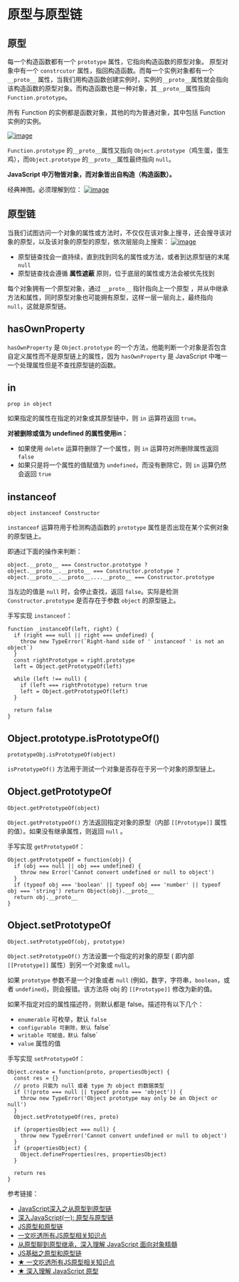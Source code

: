 # 原型与原型链

##  原型

每一个构造函数都有一个 `prototype` 属性，它指向构造函数的原型对象。 原型对象中有一个 `constrcutor` 属性，指回构造函数。而每一个实例对象都有一个 `__proto__` 属性，当我们用构造函数创建实例时，实例的`__proto__`属性就会指向该构造函数的原型对象。而构造函数也是一种对象，其`__proto__`属性指向 `Function.prototype`。

所有 Function 的实例都是函数对象，其他的均为普通对象，其中包括 Function 实例的实例。

[![image](D:/%E6%96%87%E4%BB%B6/typora%E5%9B%BE%E7%89%87/75194527-45bc5180-5793-11ea-8c6b-6dbe5f666614.png)](https://user-images.githubusercontent.com/4001228/75194527-45bc5180-5793-11ea-8c6b-6dbe5f666614.png)

`Function.prototype` 的`__proto__`属性又指向 `Object.prototype`（鸡生蛋，蛋生鸡），而`Object.prototype` 的`__proto__`属性最终指向 `null`。

**JavaScript 中万物皆对象，而对象皆出自构造（构造函数）。**

经典神图。必须理解到位：
[![image](D:/%E6%96%87%E4%BB%B6/typora%E5%9B%BE%E7%89%87/79060570-377db280-7cb9-11ea-983c-3d57c32d7712.png)](https://user-images.githubusercontent.com/4001228/79060570-377db280-7cb9-11ea-983c-3d57c32d7712.png)

## 原型链

当我们试图访问一个对象的属性或方法时，不仅仅在该对象上搜寻，还会搜寻该对象的原型，以及该对象的原型的原型，依次层层向上搜索：
[![image](D:/%E6%96%87%E4%BB%B6/typora%E5%9B%BE%E7%89%87/75192811-f9234700-578f-11ea-9d09-2bcd0f45caf1.png)](https://user-images.githubusercontent.com/4001228/75192811-f9234700-578f-11ea-9d09-2bcd0f45caf1.png)

- 原型链查找会一直持续，直到找到同名的属性或方法，或者到达原型链的末尾 `null`
- 原型链查找会遵循 **属性遮蔽** 原则，位于底层的属性或方法会被优先找到

每个对象拥有一个原型对象，通过 `__proto__` 指针指向上一个原型 ，并从中继承方法和属性，同时原型对象也可能拥有原型，这样一层一层向上，最终指向 `null`，这就是原型链。

## hasOwnProperty

`hasOwnProperty` 是 `Object.prototype` 的一个方法，他能判断一个对象是否包含自定义属性而不是原型链上的属性，因为 `hasOwnProperty` 是 JavaScript 中唯一一个处理属性但是不查找原型链的函数。

## in

```
prop in object
```



如果指定的属性在指定的对象或其原型链中，则 `in` 运算符返回 `true`。

**对被删除或值为 undefined 的属性使用in：**

- 如果使用 `delete` 运算符删除了一个属性，则 `in` 运算符对所删除属性返回 `false`
- 如果只是将一个属性的值赋值为 `undefined`，而没有删除它，则 `in` 运算仍然会返回 `true`

## instanceof

```
object instanceof Constructor
```



`instanceof` 运算符用于检测构造函数的 `prototype` 属性是否出现在某个实例对象的原型链上。

即通过下面的操作来判断：

```
object.__proto__ === Constructor.prototype ?
object.__proto__.__proto__ === Constructor.prototype ?
object.__proto__.__proto__....__proto__ === Constructor.prototype
```



当左边的值是 `null` 时，会停止查找，返回 `false`。实际是检测 `Constructor.prototype` 是否存在于参数 `object` 的原型链上。

手写实现 `instanceof`：

```
function _instanceOf(left, right) {
  if (right === null || right === undefined) {
    throw new TypeError(`Right-hand side of ' instanceof ' is not an object`)
  }
  const rightPrototype = right.prototype
  left = Object.getPrototypeOf(left)

  while (left !== null) {
    if (left === rightPrototype) return true
    left = Object.getPrototypeOf(left)
  }

  return false
}
```



## Object.prototype.isPrototypeOf()

```
prototypeObj.isPrototypeOf(object)
```



`isPrototypeOf()` 方法用于测试一个对象是否存在于另一个对象的原型链上。

## Object.getPrototypeOf

```
Object.getPrototypeOf(object)
```



`Object.getPrototypeOf()` 方法返回指定对象的原型（内部 `[[Prototype]]` 属性的值）。如果没有继承属性，则返回 `null` 。

手写实现 `getPrototypeOf`：

```
Object.getPrototypeOf = function(obj) {
  if (obj === null || obj === undefined) {
    throw new Error('Cannot convert undefined or null to object')
  }
  if (typeof obj === 'boolean' || typeof obj === 'number' || typeof obj === 'string') return Object(obj).__proto__
  return obj.__proto__
}
```



## Object.setPrototypeOf

```
Object.setPrototypeOf(obj, prototype)
```



`Object.setPrototypeOf()` 方法设置一个指定的对象的原型 ( 即内部 `[[Prototype]]` 属性）到另一个对象或 `null`。

如果 `prototype` 参数不是一个对象或者 `null` (例如，数字，字符串，`boolean`，或者 `undefined`)，则会报错。该方法将 obj 的 `[[Prototype]]` 修改为新的值。

如果不指定对应的属性描述符，则默认都是 false。描述符有以下几个：

- `enumerable` 可枚举，默认 `false`
- `configurable 可删除，默认 `false`
- `writable 可赋值，默认 `false`
- `value` 属性的值

手写实现 `setPrototypeOf`：

```
Object.create = function(proto, propertiesObject) {
  const res = {}
  // proto 只能为 null 或者 type 为 object 的数据类型
  if (!(proto === null || typeof proto === 'object')) {
    throw new TypeError('Object prototype may only be an Object or null')
  }
  Object.setPrototypeOf(res, proto)

  if (propertiesObject === null) {
    throw new TypeError('Cannot convert undefined or null to object')
  }
  if (propertiesObject) {
    Object.defineProperties(res, propertiesObject)
  }

  return res
}
```



参考链接：

- [JavaScript深入之从原型到原型链](https://github.com/mqyqingfeng/Blog/issues/2)
- [深入JavaScript(一): 原型与原型链](https://juejin.im/post/5db7f2c2e51d452a0756fc91)
- [JS原型和原型链](http://blog.xieliqun.com/2016/08/21/prototype/)
- [一文吃透所有JS原型相关知识点](https://juejin.im/post/5dba456d518825721048bce9)
- [从原型聊到原型继承，深入理解 JavaScript 面向对象精髓](https://juejin.im/post/5cee3c69e51d45108b2cae03)
- [JS基础之原型和原型链](https://juejin.im/post/5ddce8d65188256eec6d7546)
- [★ 一文吃透所有JS原型相关知识点](https://juejin.im/post/5dba456d518825721048bce9)
- [★ 深入理解 JavaScript 原型](https://mp.weixin.qq.com/s/1UDILezroK5wrcK-Z5bHOg)